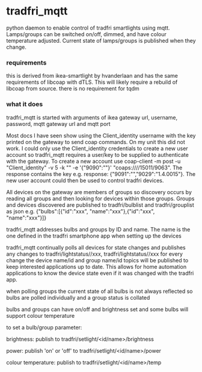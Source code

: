 # tradfri_mqtt

python daemon to enable control of tradfri smartlights using mqtt. 
Lamps/groups can be switched on/off, dimmed, and have colour temperature adjusted.
Current state of lamps/groups is published when they change.

### requirements

this is derived from ikea-smartlight by hvanderlaan and has the same requirements of libcoap with dTLS. This will likely require a rebuild of libcoap from source.
there is no requirement for tqdm

### what it does

tradfri_mqtt is started with arguments of ikea gateway url, username, password, mqtt gateway url and mqtt port

Most docs I have seen show using the Client_identity username with the key printed on the gateway to send coap commands. On my unit this did not work. I could only use the 
Client_identity credentials to create a new user account so tradfri_mqtt requires a user/key to be supplied to authenticate with the gateway. To create a new account use 
coap-client -m post -u "Client_identity" -v 5 -k "<default key>" -e '{"9090":"<username>"}' "coaps://<gateway ip>//15011/9063". The response contains the key
e.g. response: {"9091":"<new key here>","9029":"1.4.0015"}. The new user account could then be used to control tradfri devices.

All devices on the gateway are members of groups so discovery occurs by reading all groups and then looking for devices within those groups. Groups and devices discovered
are published to tradfri/bulblist and tradfri/grouplist as json e.g. {"bulbs":[{"id":"xxx", "name":"xxx"},{"id":"xxx", "name":"xxx"}]}

tradfri_mqtt addresses bulbs and groups by ID and name. The name is the one defined in the tradfri smartphone app when setting up the devices

tradfri_mqtt continually polls all devices for state changes and publishes any changes to tradfri/lightstatus/<id>/xxx, tradfri/lightstatus/<name>/xxx
for every change the device name/id and group name/id topics will be published to keep interested applications up to date. This allows for home automation
applications to know the device state even if it was changed with the tradfri app.

when polling groups the current state of all bulbs is not always reflected so bulbs are polled individually and a group status is collated


bulbs and groups can have on/off and brightness set and some bulbs will support colour temperature

to set a bulb/group parameter:

brightness:
publish <percent> to tradfri/setlight/<id/name>/brightness

power:
publish 'on' or 'off' to tradfri/setlight/<id/name>/power

colour temperature:
publish <percent warm white> to tradfri/setlight/<id/name>/temp

